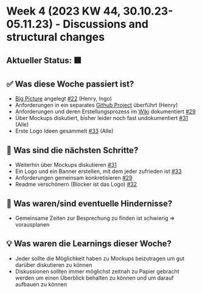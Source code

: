 # Week 4 (2023 KW 44, 30.10.23-05.11.23) - Discussions and structural changes

## Aktueller Status: 🟩

## ✅ Was diese Woche passiert ist?

- [Big Picture](https://github.com/SE-TINF22B2/G5-DuoGradus/wiki/Big-Picture) angelegt [#22](https://github.com/SE-TINF22B2/G5-DuoGradus/issues/22) (Henry, Ingo)
- Anforderungen in ein separates [Github Project](https://github.com/orgs/SE-TINF22B2/projects/19) überführt (Henry)
- Anforderungen und deren Erstellungsprozess im [Wiki](https://github.com/SE-TINF22B2/G5-DuoGradus/wiki/Anforderungen) dokumentiert [#29](https://github.com/SE-TINF22B2/G5-DuoGradus/issues/29)
- Über Mockups diskutiert, bisher leider noch fast undokumentiert [#31](https://github.com/SE-TINF22B2/G5-DuoGradus/issues/31) (Alle)
- Erste Logo Ideen gesammelt [#33](https://github.com/SE-TINF22B2/G5-DuoGradus/issues/33) (Alle)

## 👣 Was sind die nächsten Schritte?

- Weiterhin über Mockups diskutieren [#31](https://github.com/SE-TINF22B2/G5-DuoGradus/issues/31)
- Ein Logo und ein Banner erstellen, mit dem jeder zufrieden ist [#33](https://github.com/SE-TINF22B2/G5-DuoGradus/issues/33)
- Anforderungen gemeinsam konkretisieren [#29](https://github.com/SE-TINF22B2/G5-DuoGradus/issues/29)
- Readme verschönern (Blocker ist das Logo) [#32](https://github.com/SE-TINF22B2/G5-DuoGradus/issues/32)

## 🤺 Was waren/sind eventuelle Hindernisse?

- Gemeinsame Zeiten zur Besprechung zu finden ist schwierig => vorausplanen

## 💡 Was waren die Learnings dieser Woche?

- Jeder sollte die Möglichkeit haben zu Mockups beizutragen um gut darüber diskutieren zu können
- Diskussionen sollten immer möglichst zeitnah zu Papier gebracht werden um einen Überblick behalten zu können und um darauf aufbauen zu können
